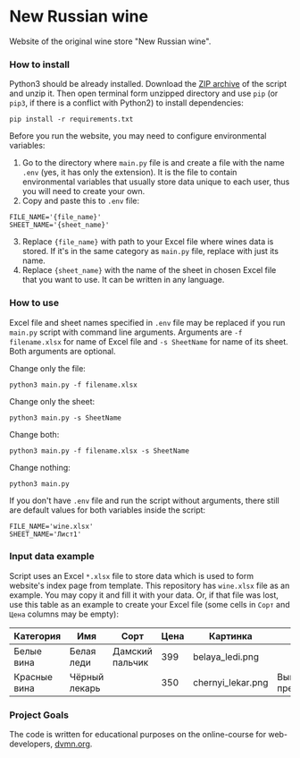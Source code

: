 # New Russian wine

Website of the original wine store "New Russian wine".

### How to install

Python3 should be already installed.
Download the [ZIP archive](https://github.com/Katsutami7moto/wine/archive/refs/heads/master.zip) of the script and unzip it.
Then open terminal form unzipped directory and use `pip` (or `pip3`, if there is a conflict with Python2) to install dependencies:
```commandline
pip install -r requirements.txt
```
Before you run the website, you may need to configure environmental variables:

1. Go to the directory where `main.py` file is and create a file with the name `.env` (yes, it has only the extension).
It is the file to contain environmental variables that usually store data unique to each user, thus you will need to create your own.
2. Copy and paste this to `.env` file:
```dotenv
FILE_NAME='{file_name}'
SHEET_NAME='{sheet_name}'
```
3. Replace `{file_name}` with path to your Excel file where wines data is stored. If it's in the same category as `main.py` file, replace with just its name.
4. Replace `{sheet_name}` with the name of the sheet in chosen Excel file that you want to use. It can be written in any language.

### How to use

Excel file and sheet names specified in `.env` file may be replaced if you run `main.py` script with command line arguments.
Arguments are `-f filename.xlsx` for name of Excel file and `-s SheetName` for name of its sheet. Both arguments are optional.

Change only the file:
```commandline
python3 main.py -f filename.xlsx
```

Change only the sheet:
```commandline
python3 main.py -s SheetName
```

Change both:
```commandline
python3 main.py -f filename.xlsx -s SheetName
```

Change nothing:
```commandline
python3 main.py
```

If you don't have `.env` file and run the script without arguments, there still are default values for both variables inside the script:

```dotenv
FILE_NAME='wine.xlsx'
SHEET_NAME='Лист1'
```

### Input data example

Script uses an Excel `*.xlsx` file to store data which is used to form website's index page from template.
This repository has `wine.xlsx` file as an example. You may copy it and fill it with your data.
Or, if that file was lost, use this table as an example to create your Excel file (some cells in `Сорт` and `Цена` columns may be empty):

| Категория    | Имя           | Сорт            | Цена | Картинка          | Акция                |
|--------------|---------------|-----------------|------|-------------------|----------------------|
| Белые вина   | Белая леди    | Дамский пальчик | 399  | belaya_ledi.png   |                      |
| Красные вина | Чёрный лекарь |                 | 350  | chernyi_lekar.png | Выгодное предложение |

### Project Goals

The code is written for educational purposes on the online-course for web-developers, [dvmn.org](https://dvmn.org/).
